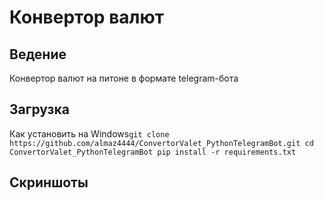 Конвертор валют
========

Ведение
------------

Конвертор валют на питоне в формате telegram-бота


Загрузка
------------

Как установить на Windows`
  git clone https://github.com/almaz4444/ConvertorValet_PythonTelegramBot.git
  cd ConvertorValet_PythonTelegramBot
  pip install -r requirements.txt
`

Скриншоты
--------------

